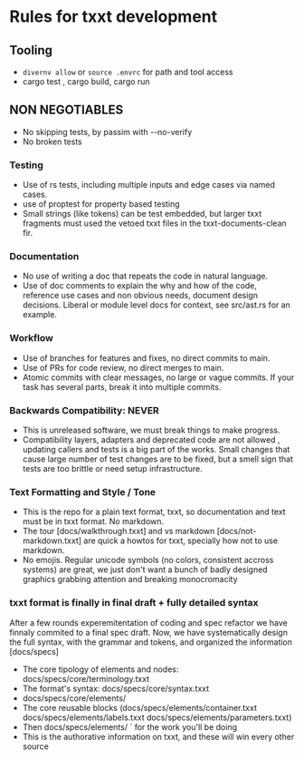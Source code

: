# Rules for txxt development

## Tooling

- `divernv allow` or `source .envrc` for path and tool access
- cargo test , cargo build, cargo run

## NON NEGOTIABLES

- No skipping tests, by passim with --no-verify
- No broken tests

### Testing

- Use of rs tests, including multiple inputs and edge cases via named cases.
- use of proptest for property based testing
- Small strings (like tokens) can be test embedded, but larger txxt fragments
  must used the vetoed txxt files in the txxt-documents-clean fir.

### Documentation

- No use of writing a doc that repeats the code in natural language.
- Use of doc comments to explain the why and how of the code, reference use
  cases and non obvious needs, document design decisions.
  Liberal or module level docs for context, see src/ast.rs for an example.

### Workflow

- Use of branches for features and fixes, no direct commits to main.
- Use of PRs for code review, no direct merges to main.
- Atomic commits with clear messages, no large or vague commits. If your task
  has several parts, break it into multiple commits.

### Backwards Compatibility: NEVER

- This is unreleased software, we must break things to make progress.
- Compatibility layers, adapters and deprecated code are not allowed ,
   updating callers and tests is a big part of the works.
   Small changes that cause large number of test changes are to be fixed, but a
   smell sign that tests are too brittle or need setup infrastructure.

### Text Formatting and Style / Tone

- This is the repo for a plain text format, txxt, so documentation and text
  must be in txxt format. No markdown.
- The tour [docs/walkthrough.txxt] and vs markdown [docs/not-markdown.txxt] are quick
a howtos for txxt, specially how not to use markdown.
- No emojis. Regular unicode symbols (no colors, consistent accross systems) are great, we just don't want a bunch of badly designed graphics grabbing attention and breaking monocromacity

### txxt format is finally in final draft + fully detailed syntax

After a few rounds experemitentation of coding and spec refactor we have finnaly commited to a final spec draft.
Now, we have systematically design the full syntax, with the grammar and tokens, and organized the information [docs/specs]

- The core tipology of elements and nodes: docs/specs/core/terminology.txxt
- The format's syntax: docs/specs/core/syntax.txxt
- docs/specs/core/elements/
- The core reusable blocks (docs/specs/elements/container.txxt docs/specs/elements/labels.txxt docs/specs/elements/parameters.txxt)
- Then docs/specs/elements/ `<elements> for the work you'll be doing
- This is the authorative information on txxt, and these will win every other source
